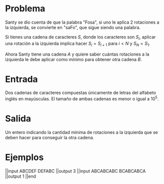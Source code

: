 # Problema

Santy se dio cuenta de que la palabra "Fosa", si uno le aplica 2 rotaciones a la izquierda, se convierte en "saFo", que sigue siendo una palabra.

Si tienes una cadena de caracteres $S$, donde los caracteres son $S_i$, aplicar una rotación a la izquierda implica hacer $S_i = S_{i+1}$ para $i < N$ y $S_N = S_1$.

Ahora Santy tiene una cadena $A$ y quiere saber cuántas rotaciones a la izquierda le debe aplicar como mínimo para obtener otra cadena $B$.

# Entrada

Dos cadenas de caracteres compuestas únicamente de letras del alfabeto inglés en mayúsculas. El tamaño de ambas cadenas es menor o igual a $10^5$.

# Salida

Un entero indicando la cantidad mínima de rotaciones a la izquierda que se deben hacer para conseguir la otra cadena.

# Ejemplos

||input
ABCDEF DEFABC
||output
3
||input
ABCABCABC BCABCABCA
||output
1
||end